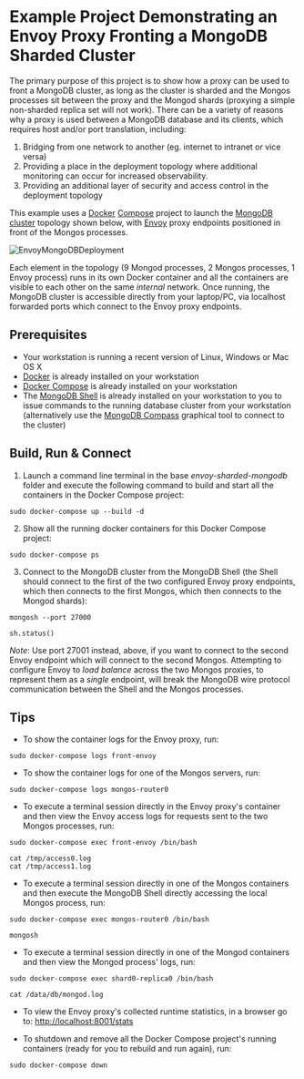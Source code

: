 # Example Project Demonstrating an Envoy Proxy Fronting a MongoDB Sharded Cluster

The primary purpose of this project is to show how a proxy can be used to front a MongoDB cluster, as long as the cluster is sharded and the Mongos processes sit between the proxy and the Mongod shards (proxying a simple non-sharded replica set will not work). There can be a variety of reasons why a proxy is used between a MongoDB database and its clients, which requires host and/or port translation, including:

1. Bridging from one network to another (eg. internet to intranet or vice versa)
2. Providing a place in the deployment topology where additional monitoring can occur for increased observability.
3. Providing an additional layer of security and access control in the deployment topology

This example uses a [Docker](https://docs.docker.com/) [Compose](https://docs.docker.com/compose/overview/) project to launch the [MongoDB cluster](https://docs.mongodb.com/manual/sharding/) topology shown below, with [Envoy](https://www.envoyproxy.io/) proxy endpoints positioned in front of the Mongos processes.

![EnvoyMongoDBDeployment](envoy-sharded-mongodb.png "EnvoyMongoDBDeployment")

Each element in the topology (9 Mongod processes, 2 Mongos processes, 1 Envoy process) runs in its own Docker container and all the containers are visible to each other on the same _internal_ network. Once running, the MongoDB cluster is accessible directly from your laptop/PC, via localhost forwarded ports which connect to the Envoy proxy endpoints.


## Prerequisites

* Your workstation is running a recent version of Linux, Windows or Mac OS X
* [Docker](https://docs.docker.com/install/) is already installed on your workstation
* [Docker Compose](https://docs.docker.com/compose/install/) is already installed on your workstation
* The [MongoDB Shell](https://docs.mongodb.com/mongodb-shell/install/) is already installed on your workstation to you to issue commands to the running database cluster from your workstation (alternatively use the [MongoDB Compass](https://docs.mongodb.com/compass/current/install/) graphical tool to connect to the cluster)


## Build, Run & Connect

1. Launch a command line terminal in the base _envoy-sharded-mongodb_ folder and execute the following command to build and start all the containers in the Docker Compose project:
```
sudo docker-compose up --build -d
```
2. Show all the running docker containers for this Docker Compose project:
```
sudo docker-compose ps
```
3. Connect to the MongoDB cluster from the MongoDB Shell (the Shell should connect to the first of the two configured Envoy proxy endpoints, which then connects to the first Mongos, which then connects to the Mongod shards):
```
mongosh --port 27000
```
```
sh.status()
```
_Note_: Use port 27001 instead, above, if you want to connect to the second Envoy endpoint which will connect to the second Mongos. Attempting to configure Envoy to _load balance_ across the two Mongos proxies, to represent them as a _single_ endpoint, will break the MongoDB wire protocol communication between the Shell and the Mongos processes.


## Tips

* To show the container logs for the Envoy proxy, run:
```
sudo docker-compose logs front-envoy
```
* To show the container logs for one of the Mongos servers, run:
```
sudo docker-compose logs mongos-router0
```
* To execute a terminal session directly in the Envoy proxy's container and then view the Envoy access logs for requests sent to the two Mongos processes, run:
```
sudo docker-compose exec front-envoy /bin/bash
```
```
cat /tmp/access0.log
cat /tmp/access1.log
```
* To execute a terminal session directly in one of the Mongos containers and then execute the MongoDB Shell directly accessing the local Mongos process, run:
```
sudo docker-compose exec mongos-router0 /bin/bash
```
```
mongosh
```
* To execute a terminal session directly in one of the Mongod containers and then view the Mongod process' logs, run:
```
sudo docker-compose exec shard0-replica0 /bin/bash
```
```
cat /data/db/mongod.log
```
* To view the Envoy proxy's collected runtime statistics, in a browser go to: [http://localhost:8001/stats](http://localhost:8001/stats)

* To shutdown and remove all the Docker Compose project's running containers (ready for you to rebuild and run again), run:
```
sudo docker-compose down
```

